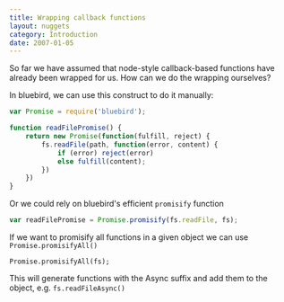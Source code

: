 ```yaml
---
title: Wrapping callback functions
layout: nuggets
category: Introduction
date: 2007-01-05
---
```


So far we have assumed that node-style callback-based functions have already
been wrapped for us. How can we do the wrapping ourselves?

In bluebird, we can use this construct to do it manually:

```js
var Promise = require('bluebird');

function readFilePromise() {
	return new Promise(function(fulfill, reject) {
		fs.readFile(path, function(error, content) {
			if (error) reject(error)
			else fulfill(content);
		})
	})
}
```

Or we could rely on bluebird's efficient `promisify` function

```js
var readFilePromise = Promise.promisify(fs.readFile, fs);
```

If we want to promisify all functions in a given object we can use 
`Promise.promisifyAll()`

```
Promise.promisifyAll(fs);
```

This will generate functions with the Async suffix and add them to the object,
e.g. `fs.readFileAsync()`
